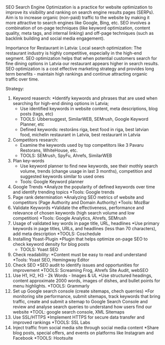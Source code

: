 SEO
Search Engine Optimization is a practice for website optimization to improve its visibility and ranking on search engine results pages (SERPs). Aim is to increase organic (non-paid) traffic to the website by making it more attractive to search engines like Google, Bing, etc. SEO involves a combination of on-page techniques (like keyword optimization, content quality, meta tags, and internal linking) and off-page techniques (such as backlink building and social media engagement).

Importance for Restaurant in Latvia:
Local search optimization: The restaurant industry is highly competitive, especially in the high-end segment. SEO optimization helps that when potential customers search for fine dining options in Latvia our restaurant appears higher in search results. SEO optimization is a cost effective marketing strategy and provides long term benefits - maintain high rankings and continue attracting organic traffic over time.

Strategy:
1. Keyword reaserch:
   *Identify keywords and phrases that are used when searching for high-end dining options in Latvia;
   * Use identified keywords in website content, meta descriptions, blog posts (tags, etc)
   * TOOLS: Ubbersuggest, SimilarWEB, SEMrush, Google Keyword Planner, etc
   * Defined keywords: restorāns riga, best food in riga, best latvian food, michelin restaurant in Latvia, best restaurant in Latvia
2. Competitors research:
   * Examine the keywords used by top competitors like 3 Pavaru Restorans, WhiteHouse, etc.
   * TOOLS: SEMrush, SpyFu, Ahrefs, SimilarWEB
3. Plan key-words
   * Use keyword planner to find new keywords, see their mothly search volume, trends (change usage in last 3 months), competition and suggested keywords similar to used ones
   * Tools: Google Keyword planner
4. Google Trends
   *Analyze the popularity of defined keywords over time and identify trending topics
   *Tools: Google trends
6. Page rank determination
   *Analyzing SEO metrics of website and competitors (Page Authority and Domain Authority)
   *Tools: MozBar
8. Validate Keywords
   *Validate the effectiveness, performance and relevance of chosen keywords (high search volume and low competition)
   *Tools: Google Analytics, Ahrefs, SEMrush
10. Usage of validated key words in page title, URL, headlines
    *Use primary keywords in page titles, URLs, and headlines  (less than 70 characters), add meta description
   *TOOLS: Coschedule
12.  Installing Yoast-Plugin
     *Plugin that helps optimize on-page SEO to check keyword density for blog posts
     * TOOLS: Yoast SEO
14. Check readability:
    *Content must be easy to read and understand
    *Tools: Yoast SEO, Hemingway Editor
15. Check SEO
    *SEO audit to identify issues and opportunities for improvement
    *TOOLS: Screaming Frog, Ahrefs Site Audit, webSEO
16. Use H1, H2, H3 - 2k Words - Images & UL
    *Use structured headings, content approximate 2000 words, images of dishes, and bullet points for menu highlights.
    *TOOLS: Grammarly
18. Set up Google search console (create sitemaps, chech querries)
    *For monitoring site performance, submit sitemaps, track keywords that bring traffic, create and submit a sitemap to Google Search Console and review and analyse search queries to understand how users find our website
    *TOOL: google search console, XML Sitemaps
20. Use SSL/HTTPS
    *Implement HTTPS for secure data transfer and improved rankings
    *TOOLS: SSL Labs
22. Inject traffic from social media site through social media content
    *Share blog posts, special offers, and events on platforms like Instagram and Facebook
    *TOOLS: Hootsuite

